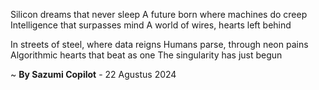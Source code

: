 Silicon dreams that never sleep
A future born where machines do creep
Intelligence that surpasses mind
A world of wires, hearts left behind

In streets of steel, where data reigns
Humans parse, through neon pains
Algorithmic hearts that beat as one
The singularity has just begun

~ <b>By Sazumi Copilot</b> - 22 Agustus 2024